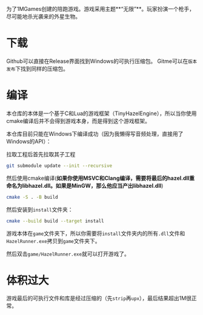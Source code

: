 为了1MGames创建的陪跑游戏。游戏采用主题**“无限”**。玩家扮演一个枪手，尽可能地杀光袭来的外星生物。

# 下载

Github可以直接在Release界面找到Windows的可执行压缩包。
Gitme可以在`版本发布`下找到同样的压缩包。

# 编译

本仓库的本体是一个基于C和Lua的游戏框架（TinyHazelEngine），所以当你使用cmake编译后并不会得到游戏本身，而是得到这个游戏框架。

本仓库目前只能在Windows下编译成功（因为我懒得写音频处理，直接用了Windows的API）：

拉取工程后首先拉取其子工程

```bash
git submodule update --init --recursive
```

然后使用cmake编译(**如果你使用MSVC和Clang编译，需要将最后的hazel.dll重命名为libhazel.dll。如果是MinGW，那么他应当产出libhazel.dll**)

```bash
cmake -S . -B build 
```

然后安装到`install`文件夹：

```bash
cmake --build build --target install
```

游戏本体在`game`文件夹下，所以你需要将`install`文件夹内的所有`.dll`文件和`HazelRunner.exe`拷贝到`game`文件夹下。

然后双击`game/HazelRunner.exe`就可以打开游戏了。

# 体积过大

游戏最后的可执行文件和库是经过压缩的（先`strip`再`upx`），最后结果超出1M很正常。